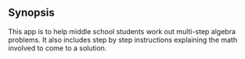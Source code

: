 ## Synopsis
This app is to help middle school students work out multi-step algebra problems. It also includes step by step instructions explaining the math involved to come to a solution.
